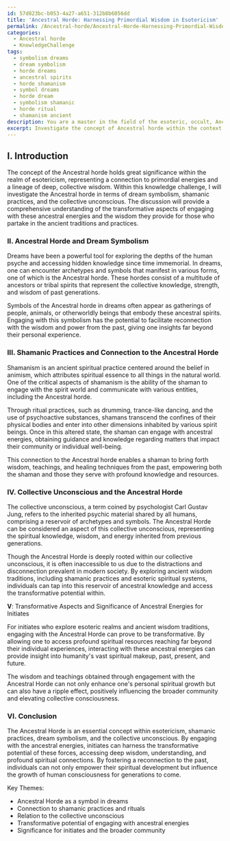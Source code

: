 ```yaml
---
id: 57d823bc-b053-4a27-a651-312b8b6056dd
title: 'Ancestral Horde: Harnessing Primordial Wisdom in Esotericism'
permalink: /Ancestral-horde/Ancestral-Horde-Harnessing-Primordial-Wisdom-in-Esotericism/
categories:
  - Ancestral horde
  - KnowledgeChallenge
tags:
  - symbolism dreams
  - dream symbolism
  - horde dreams
  - ancestral spirits
  - horde shamanism
  - symbol dreams
  - horde dream
  - symbolism shamanic
  - horde ritual
  - shamanism ancient
description: You are a master in the field of the esoteric, occult, Ancestral horde and Education. You are a writer of tests, challenges, books and deep knowledge on Ancestral horde for initiates and students to gain deep insights and understanding from. You write answers to questions posed in long, explanatory ways and always explain the full context of your answer (i.e., related concepts, formulas, examples, or history), as well as the step-by-step thinking process you take to answer the challenges. Be rigorous and thorough, and summarize the key themes, ideas, and conclusions at the end.
excerpt: Investigate the concept of Ancestral horde within the context of esotericism, and draw connections to dream symbolism, shamanic practices, and collective unconscious. Discuss your findings to shed light on the potential transformative aspects of engaging with the Ancestral horde and the significance of these ancestral energies in providing knowledge and wisdom for initiates.
---
```

## I. Introduction

The concept of the Ancestral horde holds great significance within the realm of esotericism, representing a connection to primordial energies and a lineage of deep, collective wisdom. Within this knowledge challenge, I will investigate the Ancestral horde in terms of dream symbolism, shamanic practices, and the collective unconscious. The discussion will provide a comprehensive understanding of the transformative aspects of engaging with these ancestral energies and the wisdom they provide for those who partake in the ancient traditions and practices.

### II. Ancestral Horde and Dream Symbolism

Dreams have been a powerful tool for exploring the depths of the human psyche and accessing hidden knowledge since time immemorial. In dreams, one can encounter archetypes and symbols that manifest in various forms, one of which is the Ancestral horde. These hordes consist of a multitude of ancestors or tribal spirits that represent the collective knowledge, strength, and wisdom of past generations.

Symbols of the Ancestral horde in dreams often appear as gatherings of people, animals, or otherworldly beings that embody these ancestral spirits. Engaging with this symbolism has the potential to facilitate reconnection with the wisdom and power from the past, giving one insights far beyond their personal experience.

### III. Shamanic Practices and Connection to the Ancestral Horde

Shamanism is an ancient spiritual practice centered around the belief in animism, which attributes spiritual essence to all things in the natural world. One of the critical aspects of shamanism is the ability of the shaman to engage with the spirit world and communicate with various entities, including the Ancestral horde.

Through ritual practices, such as drumming, trance-like dancing, and the use of psychoactive substances, shamans transcend the confines of their physical bodies and enter into other dimensions inhabited by various spirit beings. Once in this altered state, the shaman can engage with ancestral energies, obtaining guidance and knowledge regarding matters that impact their community or individual well-being.

This connection to the Ancestral horde enables a shaman to bring forth wisdom, teachings, and healing techniques from the past, empowering both the shaman and those they serve with profound knowledge and resources.

### IV. Collective Unconscious and the Ancestral Horde

The collective unconscious, a term coined by psychologist Carl Gustav Jung, refers to the inherited psychic material shared by all humans, comprising a reservoir of archetypes and symbols. The Ancestral Horde can be considered an aspect of this collective unconscious, representing the spiritual knowledge, wisdom, and energy inherited from previous generations.

Though the Ancestral Horde is deeply rooted within our collective unconscious, it is often inaccessible to us due to the distractions and disconnection prevalent in modern society. By exploring ancient wisdom traditions, including shamanic practices and esoteric spiritual systems, individuals can tap into this reservoir of ancestral knowledge and access the transformative potential within.

**V**: Transformative Aspects and Significance of Ancestral Energies for Initiates

For initiates who explore esoteric realms and ancient wisdom traditions, engaging with the Ancestral Horde can prove to be transformative. By allowing one to access profound spiritual resources reaching far beyond their individual experiences, interacting with these ancestral energies can provide insight into humanity's vast spiritual makeup, past, present, and future.

The wisdom and teachings obtained through engagement with the Ancestral Horde can not only enhance one's personal spiritual growth but can also have a ripple effect, positively influencing the broader community and elevating collective consciousness.

### VI. Conclusion

The Ancestral Horde is an essential concept within esotericism, shamanic practices, dream symbolism, and the collective unconscious. By engaging with the ancestral energies, initiates can harness the transformative potential of these forces, accessing deep wisdom, understanding, and profound spiritual connections. By fostering a reconnection to the past, individuals can not only empower their spiritual development but influence the growth of human consciousness for generations to come.

Key Themes:
- Ancestral Horde as a symbol in dreams
- Connection to shamanic practices and rituals
- Relation to the collective unconscious
- Transformative potential of engaging with ancestral energies
- Significance for initiates and the broader community
